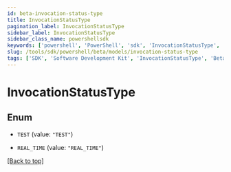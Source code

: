 ```yaml
---
id: beta-invocation-status-type
title: InvocationStatusType
pagination_label: InvocationStatusType
sidebar_label: InvocationStatusType
sidebar_class_name: powershellsdk
keywords: ['powershell', 'PowerShell', 'sdk', 'InvocationStatusType', 'BetaInvocationStatusType'] 
slug: /tools/sdk/powershell/beta/models/invocation-status-type
tags: ['SDK', 'Software Development Kit', 'InvocationStatusType', 'BetaInvocationStatusType']
---
```



# InvocationStatusType

## Enum


* `TEST` (value: `"TEST"`)

* `REAL_TIME` (value: `"REAL_TIME"`)


[[Back to top]](#) 

